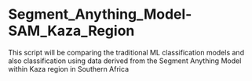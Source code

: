 # Segment_Anything_Model-SAM_Kaza_Region
 This script will be comparing the traditional ML classification models and also classification using data derived from the Segment Anything Model within Kaza region in Southern Africa
